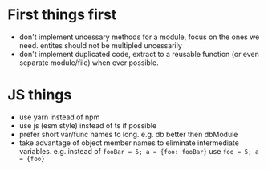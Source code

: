 # First things first
* don't implement uncessary methods for a module, focus on the ones we need. entites should not be multipled uncessarily
* don't implement duplicated code, extract to a reusable function (or even separate module/file) when ever possible.

# JS things
* use yarn instead of npm
* use js (esm style) instead of ts if possible
* prefer short var/func names to long. e.g. db better then dbModule
* take advantage of object member names to eliminate intermediate variables. e.g. instead of `fooBar = 5; a = {foo: fooBar}` use `foo = 5; a = {foo}`
